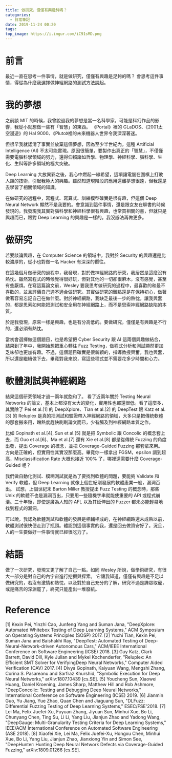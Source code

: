 ```yaml
---
title: 做研究，僅僅有興趣夠嗎？
categories:
  - 日常筆記
date: 2019-11-24 00:20
tags:
top_image: https://i.imgur.com/iC91sMD.png
---
```

<!-- more -->
# 前言

最近一直在思考一件事情，就是做研究，僅僅有興趣是足夠的嗎？
會思考這件事情，得從為什麼我選擇做神經網路的測試方法說起。

# 我的夢想

之前談 MIT 的時候，我曾說過我的夢想是當一名科學家。可能是科幻作品的影響，我從小就想做一些有「智慧」的東西。
《Portal》裡的 GLaDOS、《2001太空漫遊》的 Hal 9000、《Pluto》裡的未來機器人世界令我深深著迷。

但很早我就認清了事實並放棄這個夢想，因為至少半世紀內，這種 Artificial Intelligence (AI) 不太可能實現。原因很簡單，要製作出真正的「智慧」，不僅僅需要電腦科學領域的努力，還得仰賴諸如哲學、物理學、神經科學、腦科學、生化、生科等許多領域的極大突破。

Deep Learning 大放異彩之後，我心中燃起一線希望，這項讓電腦在圍棋上打敗人類的技術，引起我極大的興趣。雖然知道現階段的應用還離夢想很遠，但我還是去學習了相關領域的知識。

在做研究的過程中，寫程式、寫算式、訓練模型確實是很有趣，但這個 Deep Neural Network 顯然不是我要的。會意識到這件事情，還是跟女友在聊書的時候發現的。我發現我其實對腦科學和神經科學很有興趣，也常買相關的書，但就只是興趣而已，跟對 Deep Learning 的興趣是一樣的。我沒辦法再做更多。

# 做研究

若要談論興趣，在 Computer Science 的領域中，我對於 Security 的興趣還是比較濃厚的，從小也對做一名 Hacker 有深深的嚮往。

在這幾個月做研究的過程中，我發現，對於做神經網路的研究，我居然是這麼沒有熱忱。雖然寫程式的時候覺得很好玩，但對其他的一切卻很麻木，沒有感覺，甚至有些厭煩。在寫這篇論文前，Wesley 要我思考做研究的過程中，最喜歡的和最不喜歡的，並且評價自己適不適合做研究。其實做研究的難點還是在保持初心，做著做著容易忘記自己在做什麼。對於神經網路，我缺乏最後一步的熱忱，讓我興奮的，都是思索如何能把測試和安全用在神經網路上，而不是思索神經網路缺陷的本質。

於是我發現，原來一樣是興趣，也是有分高低的。要做研究，僅僅是有興趣是不行的，還必須有熱忱。

當初會選擇做這個題目，也是希望把 Cyber Security 跟 AI 這兩個興趣做結合，結果到了年中，我開始想把重心轉往 Fuzz Testing，做程式分析和測試顯然更加乏味卻也更加有趣。不過，這個題目確實是很新穎的，指導教授興奮，我也興奮，所以還是繼續做下去，畢竟對我來說，寫這些程式並不需要花多少時間和心力。


# 軟體測試與神經網路

結果這個研究領域才過一兩年就飽和了。
看了近兩年關於 Testing Neural Networks 的論文，基本上都沒有太大的變化，實用性也都還很低。看了這麼多，其實除了 Pei et al.[1] 的 DeepXplore、Tian et al.[2] 的 DeepTest 跟 Katz et al.[3] 的 Reluplex 是真的把測試和驗證帶入神經網路的領域，大多只是把傳統軟體的那套搬來用，蹭熱度趕快刷刷論文而已，少有觸及到神經網路本質之作。

比如 Gopinath et al.[4], Sun et al.[5] 就是把 Symbolic 跟 Concolic 的概念套上去，而 Guo et al.[6]、Ma et al.[7] 還有 Xie et al.[8] 都是從傳統 Fuzzing 的角度出發，提出 Coverage 的概念，並把 Coverage-Guided Fuzzing 那套拿來用。方向是正確的，但實用性其實沒那麼高。畢竟你一樣拿出 FGSM，epsilon 調到超高，Misclassification Rate 大概也接近 100% 了，哪裡還需要什麼 Coverage-Guided 呢？

我們做自動化測試、模糊測試就是為了要找到軟體的問題，要能夠 Validate 和 Verify 軟體，但 Deep Learning 就像上個世紀剛發展的軟體產業一般，漏洞百出。
試想，上個世紀末 Barton Miller 教授提出 Fuzz Testing 的概念時，那些 Unix 的軟體不也是漏洞百出，只要用一些隨機字串就能使重要的 API 或程式崩潰。三十年後，即使是廣為人知的 AFL 以及其延伸出的 Fuzzer 都未必能輕易地找到程式的漏洞。

可以說，我認為軟體測試和軟體的發展是相輔相成的，在神經網路還未成熟以前，軟體測試很快便走到了瓶頸。體認到這個事實的我，還是回去做資安好了。況且，人的一生要做好一件事情就已經很吃力了。

# 結語

做了一次研究，發現又更了解了自己一點。如同 Wesley 所說，做學術研究，有很大一部分是對自己的內宇宙進行挖掘與探索。
它讓我知道，僅僅有興趣是不足以做研究的，若沒有激情和熱忱，以及對於自己充分的了解，研究不過是譁眾取寵，或是痛苦的深淵罷了，終究只能產出一堆廢紙。


# Reference

[1] Kexin Pei, Yinzhi Cao, Junfeng Yang and Suman Jana, "DeepXplore: Automated Whitebox Testing of Deep Learning Systems," ACM Symposium on Operating Systems Principles (SOSP) 2017.
[2] Yuchi Tian, Kexin Pei, Suman Jana and Baishakhi Ray, "DeepTest: Automated Testing of Deep-Neural-Network-driven Autonomous Cars," ACM/IEEE International Conference on Software Engineering (ICSE) 2018.
[3] Guy Katz, Clark Barrett, David Dill, Kyle Julian and Mykel Kochenderfer, "Reluplex: An Efficient SMT Solver for VerifyingDeep Neural Networks," Computer Aided Verification (CAV) 2017.
[4] Divya Gopinath, Kaiyuan Wang, Mengshi Zhang, Corina S. Pasareanu and Sarfraz Khurshid, "Symbolic Execution for Deep Neural Networks,"  	arXiv:1807.10439 [cs.SE].
[5] Youcheng Sun, Xiaowei Huang, Daniel Kroening, James Sharp, Matthew Hill and Rob Ashmore, "DeepConcolic: Testing and Debugging Deep Neural Networks," International Conference on Software Engineering (ICSE) 2019.
[6] Jianmin Guo, Yu Jiang, Yue Zhao, Quan Chen and Jiaguang Sun, "DLFuzz: Differential Fuzzing Testing of Deep Learning Systems," ESEC/FSE'2018.
[7] Lei Ma, Felix Juefei-Xu, Fuyuan Zhang, Jiyuan Sun, Minhui Xue, Bo Li, Chunyang Chen, Ting Su, Li Li, Yang Liu, Jianjun Zhao and Yadong Wang, "DeepGauge: Multi-Granularity Testing Criteria for Deep Learning Systems," IEEE/ACM International Conference on Automated Software Engineering (ASE 2018).
[8] Xiaofei Xie, Lei Ma, Felix Juefei-Xu, Hongxu Chen, Minhui Xue, Bo Li, Yang Liu, Jianjun Zhao, Jianxiong Yin and Simon See, "DeepHunter: Hunting Deep Neural Network Defects via Coverage-Guided Fuzzing," arXiv:1809.01266 [cs.SE].